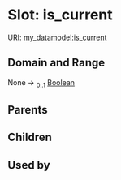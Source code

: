 
# Slot: is_current




URI: [my_datamodel:is_current](https://w3id.org/my_org/my_datamodelis_current)


## Domain and Range

None &#8594;  <sub>0..1</sub> [Boolean](types/Boolean.md)

## Parents


## Children


## Used by

